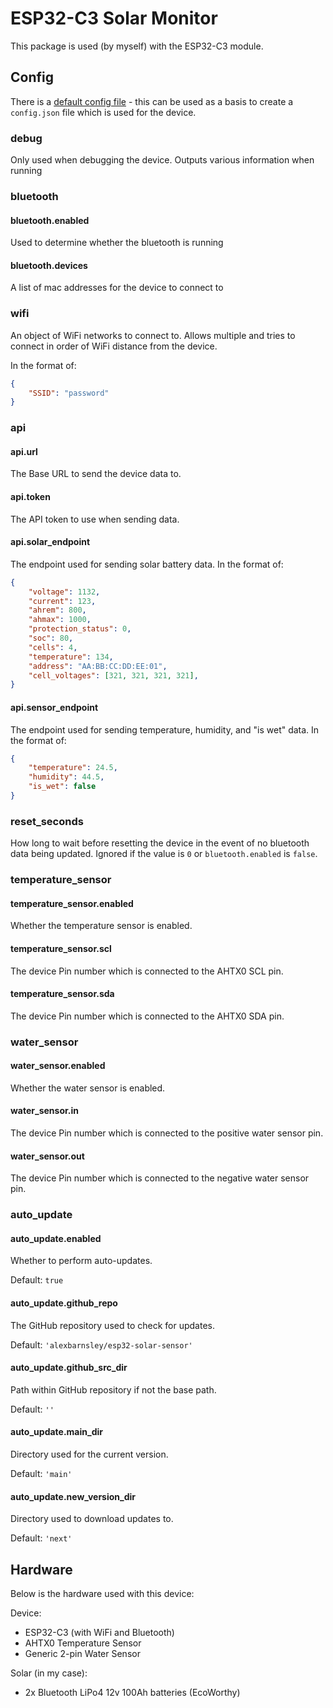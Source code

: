 # ESP32-C3 Solar Monitor

This package is used (by myself) with the ESP32-C3 module.

## Config

There is a [default config file](./config.default.json) - this can be used as a basis to create a `config.json` file which is used for the device.

### debug

Only used when debugging the device. Outputs various information when running

### bluetooth

#### bluetooth.enabled

Used to determine whether the bluetooth is running

#### bluetooth.devices

A list of mac addresses for the device to connect to

### wifi

An object of WiFi networks to connect to. Allows multiple and tries to connect in order of WiFi distance from the device.

In the format of:

```json
{
    "SSID": "password"
}
```

### api

#### api.url

The Base URL to send the device data to.

#### api.token

The API token to use when sending data.

#### api.solar_endpoint

The endpoint used for sending solar battery data. In the format of:

```json
{
    "voltage": 1132,
    "current": 123,
    "ahrem": 800,
    "ahmax": 1000,
    "protection_status": 0,
    "soc": 80,
    "cells": 4,
    "temperature": 134,
    "address": "AA:BB:CC:DD:EE:01",
    "cell_voltages": [321, 321, 321, 321],
}
```

#### api.sensor_endpoint

The endpoint used for sending temperature, humidity, and "is wet" data. In the format of:

```json
{
    "temperature": 24.5,
    "humidity": 44.5,
    "is_wet": false
}
```

### reset_seconds

How long to wait before resetting the device in the event of no bluetooth data being updated. Ignored if the value is `0` or `bluetooth.enabled` is `false`.

### temperature_sensor

#### temperature_sensor.enabled

Whether the temperature sensor is enabled.

#### temperature_sensor.scl

The device Pin number which is connected to the AHTX0 SCL pin.

#### temperature_sensor.sda

The device Pin number which is connected to the AHTX0 SDA pin.

### water_sensor

#### water_sensor.enabled

Whether the water sensor is enabled.

#### water_sensor.in

The device Pin number which is connected to the positive water sensor pin.

#### water_sensor.out

The device Pin number which is connected to the negative water sensor pin.

### auto_update

#### auto_update.enabled

Whether to perform auto-updates.

Default: `true`

#### auto_update.github_repo

The GitHub repository used to check for updates.

Default: `'alexbarnsley/esp32-solar-sensor'`

#### auto_update.github_src_dir

Path within GitHub repository if not the base path.

Default: `''`

#### auto_update.main_dir

Directory used for the current version.

Default: `'main'`

#### auto_update.new_version_dir

Directory used to download updates to.

Default: `'next'`

## Hardware

Below is the hardware used with this device:

Device:

- ESP32-C3 (with WiFi and Bluetooth)
- AHTX0 Temperature Sensor
- Generic 2-pin Water Sensor

Solar (in my case):

- 2x Bluetooth LiPo4 12v 100Ah batteries (EcoWorthy)
